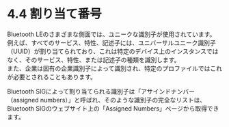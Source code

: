 # 4.4 割り当て番号  
Bluetooth LEのさまざまな側面では、ユニークな識別子が使用されています。  
例えば、すべてのサービス、特性、記述子には、ユニバーサルユニーク識別子（UUID）が割り当てられており、これは特定のデバイス上のインスタンスではなく、そのサービス、特性、または記述子の種類を識別します。  
また、企業は固有の企業識別子によって識別され、特定のプロファイルではこれが必要とされることもあります。  

Bluetooth SIGによって割り当てられる識別子は「アサインドナンバー（assigned numbers）」と呼ばれ、そのような識別子の完全なリストは、Bluetooth SIGのウェブサイト上の「Assigned Numbers」ページから取得できます。  
